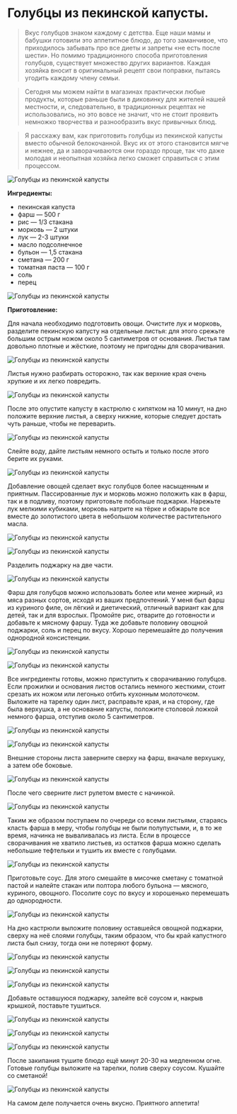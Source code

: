 # Голубцы из пекинской капусты.
> Вкус голубцов знаком каждому с детства. Еще наши мамы и бабушки готовили это аппетитное блюдо, до того заманчивое, что приходилось забывать про все диеты и запреты «не есть после шести». Но помимо традиционного способа приготовления голубцов, существует множество других вариантов. Каждая хозяйка вносит в оригинальный рецепт свои поправки, пытаясь угодить каждому члену семьи.

> Сегодня мы можем найти в магазинах практически любые продукты, которые раньше были в диковинку для жителей нашей местности, и, следовательно, в традиционных рецептах не использовались, но это вовсе не значит, что не стоит проявить немножко творчества и разнообразить вкус привычных блюд.

> Я расскажу вам, как приготовить голубцы из пекинской капусты вместо обычной белокочанной. Вкус их от этого становится мягче и нежнее, да и заворачиваются они гораздо проще, так что даже молодая и неопытная хозяйка легко сможет справиться с этим процессом.

![Голубцы из пекинской капусты][id1]

**Ингредиенты:**

- пекинская капуста
- фарш — 500 г
- рис — 1/3 стакана
- морковь — 2 штуки
- лук — 2-3 штуки
- масло подсолнечное
- бульон — 1,5 стакана
- сметана — 200 г
- томатная паста — 100 г
- соль
- перец

![Голубцы из пекинской капусты][id2]

**Приготовление:**

Для начала необходимо подготовить овощи. Очистите лук и морковь, разделите пекинскую капусту на отдельные листья: для этого срежьте большим острым ножом около 5 сантиметров от основания. Листья там довольно плотные и жёсткие, поэтому не пригодны для сворачивания.

![Голубцы из пекинской капусты][id3]

Листья нужно разбирать осторожно, так как верхние края очень хрупкие и их легко повредить.

![Голубцы из пекинской капусты][id4]

После это опустите капусту в кастрюлю с кипятком на 10 минут, на дно положите верхние листья, а сверху нижние, которые следует достать чуть раньше, чтобы не переварить.

![Голубцы из пекинской капусты][id5]

Слейте воду, дайте листьям немного остыть и только после этого берите их руками.

![Голубцы из пекинской капусты][id6]

Добавление овощей сделает вкус голубцов более насыщенным и приятным. Пассированные лук и морковь можно положить как в фарш, так и в подливу, поэтому приготовьте побольше поджарки. Нарежьте лук мелкими кубиками, морковь натрите на тёрке и обжарьте все вместе до золотистого цвета в небольшом количестве растительного масла.

![Голубцы из пекинской капусты][id7]

![Голубцы из пекинской капусты][id8]

Разделить поджарку на две части.

![Голубцы из пекинской капусты][id9]

Фарш для голубцов можно использовать более или менее жирный, из мяса разных сортов, исходя из ваших предпочтений. У меня был фарш из куриного филе, он лёгкий и диетический, отличный вариант как для детей, так и для взрослых. Промойте рис, отварите до готовности и добавьте к мясному фаршу. Туда же добавьте половину овощной поджарки, соль и перец по вкусу. Хорошо перемешайте до получения однородной консистенции.

![Голубцы из пекинской капусты][id10]

![Голубцы из пекинской капусты][id11]

Все ингредиенты готовы, можно приступить к сворачиванию голубцов. Если прожилки и основания листов остались немного жесткими, стоит срезать их ножом или легонько отбить кухонным молоточком. Выложите на тарелку один лист, расправьте края, и на сторону, где была верхушка, а не основание капусты, положите столовой ложкой немного фарша, отступив около 5 сантиметров.

![Голубцы из пекинской капусты][id12]

![Голубцы из пекинской капусты][id13]

Внешние стороны листа заверните сверху на фарш, вначале верхушку, а затем обе боковые.

![Голубцы из пекинской капусты][id14]

После чего сверните лист рулетом вместе с начинкой.

![Голубцы из пекинской капусты][id15]

Таким же образом поступаем по очереди со всеми листьями, стараясь класть фарша в меру, чтобы голубцы не были полупустыми, и, в то же время, начинка не вываливалась из листа. Если в процессе сворачивания не хватило листьев, из остатков фарша можно сделать небольшие тефтельки и тушить их вместе с голубцами.

![Голубцы из пекинской капусты][id16]

Приготовьте соус. Для этого смешайте в мисочке сметану с томатной пастой и налейте стакан или полтора любого бульона — мясного, куриного, овощного. Посолите соус по вкусу и хорошенько перемешать до однородности.

![Голубцы из пекинской капусты][id17]

На дно кастрюли выложите половину оставшейся овощной поджарки, сверху на неё слоями голубцы, таким образом, что бы край капустного листа был снизу, тогда они не потеряют форму. 

![Голубцы из пекинской капусты][id18]

![Голубцы из пекинской капусты][id19]

![Голубцы из пекинской капусты][id20]

Добавьте оставшуюся поджарку, залейте всё соусом и, накрыв крышкой, поставьте тушиться.

![Голубцы из пекинской капусты][id21]

![Голубцы из пекинской капусты][id22]

![Голубцы из пекинской капусты][id23]

После закипания тушите блюдо ещё минут 20-30 на медленном огне. Готовые голубцы выложите на тарелки, полив сверху соусом. Кушайте со сметаной!

![Голубцы из пекинской капусты][id24]

На самом деле получается очень вкусно. Приятного аппетита!

[id1]: /images/Kulinar/Second/golubci_pekin_kapusta1.jpg 'Голубцы из пекинской капусты'
[id2]: /images/Kulinar/Second/golubci_pekin_kapusta2.jpg 'Голубцы из пекинской капусты'
[id3]: /images/Kulinar/Second/golubci_pekin_kapusta3.jpg 'Голубцы из пекинской капусты'
[id4]: /images/Kulinar/Second/golubci_pekin_kapusta4.jpg 'Голубцы из пекинской капусты'
[id5]: /images/Kulinar/Second/golubci_pekin_kapusta5.jpg 'Голубцы из пекинской капусты'
[id6]: /images/Kulinar/Second/golubci_pekin_kapusta6.jpg 'Голубцы из пекинской капусты'
[id7]: /images/Kulinar/Second/golubci_pekin_kapusta7.jpg 'Голубцы из пекинской капусты'
[id8]: /images/Kulinar/Second/golubci_pekin_kapusta8.jpg 'Голубцы из пекинской капусты'
[id9]: /images/Kulinar/Second/golubci_pekin_kapusta9.jpg 'Голубцы из пекинской капусты'
[id10]: /images/Kulinar/Second/golubci_pekin_kapusta10.jpg 'Голубцы из пекинской капусты'
[id11]: /images/Kulinar/Second/golubci_pekin_kapusta11.jpg 'Голубцы из пекинской капусты'
[id12]: /images/Kulinar/Second/golubci_pekin_kapusta12.jpg 'Голубцы из пекинской капусты'
[id13]: /images/Kulinar/Second/golubci_pekin_kapusta13.jpg 'Голубцы из пекинской капусты'
[id14]: /images/Kulinar/Second/golubci_pekin_kapusta14.jpg 'Голубцы из пекинской капусты'
[id15]: /images/Kulinar/Second/golubci_pekin_kapusta15.jpg 'Голубцы из пекинской капусты'
[id16]: /images/Kulinar/Second/golubci_pekin_kapusta16.jpg 'Голубцы из пекинской капусты'
[id17]: /images/Kulinar/Second/golubci_pekin_kapusta17.jpg 'Голубцы из пекинской капусты'
[id18]: /images/Kulinar/Second/golubci_pekin_kapusta18.jpg 'Голубцы из пекинской капусты'
[id19]: /images/Kulinar/Second/golubci_pekin_kapusta19.jpg 'Голубцы из пекинской капусты'
[id20]: /images/Kulinar/Second/golubci_pekin_kapusta20.jpg 'Голубцы из пекинской капусты'
[id21]: /images/Kulinar/Second/golubci_pekin_kapusta21.jpg 'Голубцы из пекинской капусты'
[id22]: /images/Kulinar/Second/golubci_pekin_kapusta22.jpg 'Голубцы из пекинской капусты'
[id23]: /images/Kulinar/Second/golubci_pekin_kapusta23.jpg 'Голубцы из пекинской капусты'
[id24]: /images/Kulinar/Second/golubci_pekin_kapusta24.jpg 'Голубцы из пекинской капусты'
